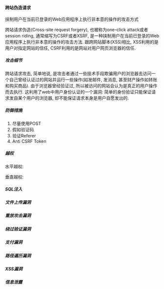 #### 跨站伪造请求

挟制用户在当前已登录的Web应用程序上执行非本意的操作的攻击方式

跨站请求伪造(Cross-site request forgery), 也被称为one-click attack或者session riding, 通常缩写为CSRF或者XSRF, 是一种挟制用户在当前已登录的Web应用程序上执行非本意的操作的攻击方法. 跟跨网站脚本(XSS)相比, XSS利用的是用户对指定网站的信任, CSRF利用的是网站对用户网页浏览器的信任.

##### 攻击细节

跨站请求攻击, 简单地说, 是攻击者通过一些技术手段欺骗用户的浏览器去访问一个自己曾经认证过的网站并运行一些操作(如发邮件, 发消息, 甚至财产操作如转账和购买商品). 由于浏览器曾经验证过, 所以被访问的网站会认为是真正的用户操作而去执行. 这利用了web中用户身份认证的一个漏洞: 简单的身份验证只能保证请求发自某个用户的浏览器, 却不能保证请求本身是用户自愿发出的.

##### 防御措施

1. 尽量使用POST
2. 假如验证码
3. 验证Referer
4. Anti CSRF Token



##### 越权

水平越权:

垂直越权:



##### SQL注入



##### 文件上传漏洞



##### 重放攻击漏洞



##### 绕过验证漏洞



##### 支付漏洞



##### 路径遍历漏洞



##### XSS漏洞



##### 信息泄露





